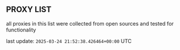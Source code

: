 ## PROXY LIST

all proxies in this list were collected from open sources and tested for functionality

last update: `2025-03-24 21:52:38.426464+00:00` UTC
